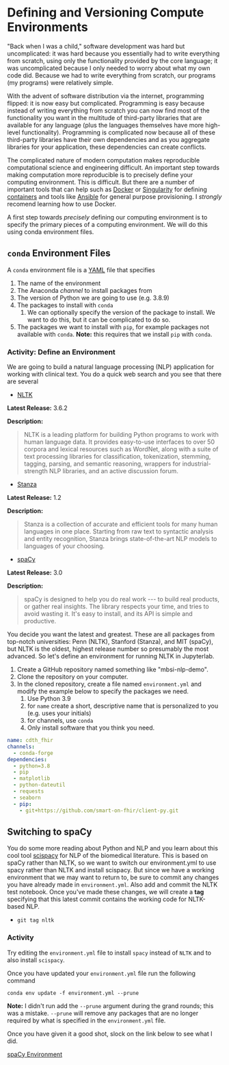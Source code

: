 # Defining and Versioning Compute Environments

"Back when I was a child," software development was hard but uncomplicated: it was hard because you essentially had to write everything from scratch, using only the functionality provided by the core language; it was uncomplicated because I only needed to worry about what my own code did. Because we had to write everything from scratch, our programs (my programs) were relatively simple.

With the advent of software distribution via the internet, programming flipped: it is now easy but complicated. Programming is easy because instead of writing everything from scratch you can now find most of the functionality you want in the multitude of third-party libraries that are available for any language (plus the languages themselves have more high-level functionality). Programming is complicated now because all of these third-party libraries have their own dependencies and as you aggregate libraries for your application, these dependencies can create conflicts.

The complicated nature of modern computation makes reproducible computational science and engineering difficult. An important step towards making computation more reproducible is to precisely define your computing environment. This is difficult. But there are a number of important tools that can help such as [Docker](https://www.docker.com/) or [Singularity](https://sylabs.io/singularity/) for defining [containers]() and tools like [Ansible](https://www.ansible.com/) for general purpose provisioning. I _strongly_ recomend learning how to use Docker.


A first step towards _precisely_ defining our computing environment is to specify the primary pieces of a computing environment. We will do this using conda environment files.

## `conda` Environment Files

A `conda` environment file is a [YAML]() file that specifies

1. The name of the environment
1. The Anaconda _channel_ to install packages from
1. The version of Python we are going to use (e.g. 3.8.9)
1. The packages to install with `conda`
    1. We can optionally specify the version of the package to install. We want to do this, but it can be complicated to do so.
1. The packages we want to install with `pip`, for example packages not available with `conda`. __Note:__ this requires that we install `pip` with `conda`.

### Activity: Define an Environment

We are going to build a natural language processing (NLP) application for working with clinical text. You do a quick web search and you see that there are several

- [NLTK](https://www.nltk.org/)

__Latest Release:__  3.6.2

__Description:__


>NLTK is a leading platform for building Python programs to work with human language data. It provides easy-to-use interfaces to over 50 corpora and lexical resources such as WordNet, along with a suite of text processing libraries for classification, tokenization, stemming, tagging, parsing, and semantic reasoning, wrappers for industrial-strength NLP libraries, and an active discussion forum.

- [Stanza](https://stanfordnlp.github.io/stanza/index.html)

__Latest Release:__  1.2

__Description:__

>Stanza is a collection of accurate and efficient tools for many human languages in one place. Starting from raw text to syntactic analysis and entity recognition, Stanza brings state-of-the-art NLP models to languages of your choosing.

- [spaCy](https://spacy.io/)

__Latest Release:__  3.0

__Description:__


> spaCy is designed to help you do real work --- to build real products, or gather real insights. The library respects your time, and tries to avoid wasting it. It's easy to install, and its API is simple and productive.


You decide you want the latest and greatest. These are all packages from top-notch universities: Penn (NLTK), Stanford (Stanza), and MIT (spaCy), but NLTK is the oldest, highest release number so presumably the most advanced. So let's define an environment for running NLTK in Jupyterlab.

1. Create a GitHub repository named something like "mbsi-nlp-demo".
1. Clone the repository on your computer.
1. In the cloned repository, create a file named `environment.yml` and modify the example below to specify the packages we need.
    1. Use Python 3.9
    1. for `name` create a short, descriptive name that is personalized to you (e.g. uses your initials)
    1. for channels, use `conda`
    1. Only install software that you think you need.

```YAML
name: cdth_fhir
channels:
  - conda-forge
dependencies:
  - python=3.8
  - pip
  - matplotlib
  - python-dateutil
  - requests
  - seaborn
  - pip:
    - git+https://github.com/smart-on-fhir/client-py.git
```

## Switching to spaCy

You do some more reading about Python and NLP and you learn about this cool tool [scispacy](https://spacy.io/universe/project/scispacy) for NLP of the biomedical literature. This is based on spaCy rather than NLTK, so we want to switch our environment.yml to use spacy rather than NLTK and install scispacy. But since we have a working environment that we may want to return to, be sure to commit any changes you have already made in `environment.yml`. Also add and commit the NLTK test notebook. Once you've made these changes, we will create a __tag__ specifying that this latest commit contains the working code for NLTK-based NLP.

- `git tag nltk`

### Activity

Try editing the `environment.yml` file to install `spacy` instead of `NLTK` and to also install `scispacy`.

Once you have updated your `environment.yml` file run the following command

`conda env update -f environment.yml --prune`

__Note:__ I didn't run add the `--prune` argument during the grand rounds; this was a mistake. `--prune` will remove any packages that are no longer required by what is specified in the `environment.yml` file.


Once you have given it a good shot, slock on the link below to see what I did.

[spaCy Environment](spacy.md)
